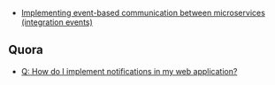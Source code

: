 
- [Implementing event-based communication between microservices (integration events)](https://docs.microsoft.com/en-us/dotnet/standard/microservices-architecture/multi-container-microservice-net-applications/integration-event-based-microservice-communications)

## Quora
- [Q: How do I implement notifications in my web application?](https://www.quora.com/How-do-I-implement-notifications-in-my-web-application)
